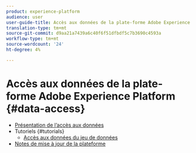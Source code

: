```yaml
---
product: experience-platform
audience: user
user-guide-title: Accès aux données de la plate-forme Adobe Experience Platform
translation-type: tm+mt
source-git-commit: d9aa21a7439a6c40f6f51dfbdf5c7b3690c4593a
workflow-type: tm+mt
source-wordcount: '24'
ht-degree: 4%

---
```



# Accès aux données de la plate-forme Adobe Experience Platform {#data-access}

- [Présentation de l’accès aux données](home.md)
- Tutoriels {#tutorials}
   - [Accès aux données du jeu de données](tutorials/dataset-data.md)
- [Notes de mise à jour de la plateforme](https://www.adobe.com/go/platform-release-notes-en)